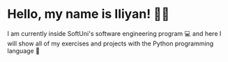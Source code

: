 # Hello, my name is Iliyan! 🧑‍💻
I am currently inside SoftUni's software engineering program 💻 and here I will show all of my exercises 
and projects with the Python programming language 🐍
